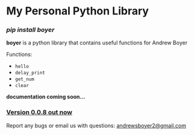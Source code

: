 # My Personal Python Library
### ***pip install boyer***

**boyer** is a python library that contains useful 
functions for Andrew Boyer

Functions:
* `hello`
* `delay_print`
* `get_num`
* `clear`

**documentation coming soon...**
### [Version 0.0.8 out now](https://pypi.org/project/boyer/)

Report any bugs or email us with questions: andrewsboyer2@gmail.com
